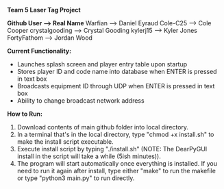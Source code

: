 **Team 5 Laser Tag Project**

**Github User    --> Real Name**
Warfian        -->  Daniel Eyraud
Cole-C25       -->  Cole Cooper
crystalgooding -->  Crystal Gooding
kylerj15       -->  Kyler Jones
FortyFathom    -->  Jordan Wood

**Current Functionality:**
- Launches splash screen and player entry table upon startup
- Stores player ID and code name into database when ENTER is pressed in text box
- Broadcasts equipment ID through UDP when ENTER is pressed in text box
- Ability to change broadcast network address

**How to Run:**
1. Download contents of main github folder into local directory.
2. In a terminal that's in the local directory, type "chmod +x install.sh" to make the install script executable.
3. Execute install script by typing "./install.sh" (NOTE: The DearPyGUI install in the script will take a while (5ish minutes)).
4. The program will start automatically once everything is installed. If you need to run it again after install, type either "make" to run the makefile or type "python3 main.py" to run directly.